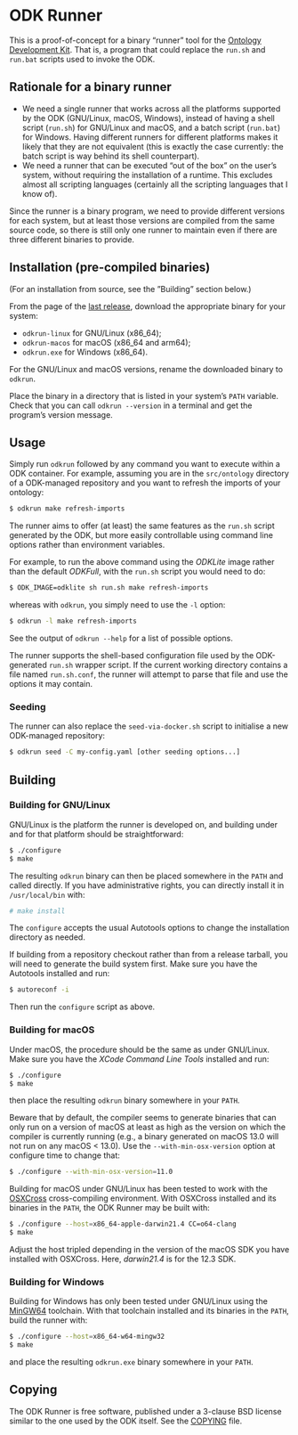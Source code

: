 ODK Runner
==========

This is a proof-of-concept for a binary “runner” tool for the [Ontology
Development Kit](https://github.com/INCATools/ontology-development-kit).
That is, a program that could replace the `run.sh` and `run.bat` scripts
used to invoke the ODK.

Rationale for a binary runner
-----------------------------
* We need a single runner that works across all the platforms supported
  by the ODK (GNU/Linux, macOS, Windows), instead of having a shell
  script (`run.sh`) for GNU/Linux and macOS, and a batch script
  (`run.bat`) for Windows. Having different runners for different
  platforms makes it likely that they are not equivalent (this is
  exactly the case currently: the batch script is way behind its shell
  counterpart).
* We need a runner that can be executed “out of the box” on the user’s
  system, without requiring the installation of a runtime. This excludes
  almost all scripting languages (certainly all the scripting languages
  that I know of).

Since the runner is a binary program, we need to provide different
versions for each system, but at least those versions are compiled from
the same source code, so there is still only one runner to maintain even
if there are three different binaries to provide.

Installation (pre-compiled binaries)
------------------------------------
(For an installation from source, see the ”Building” section below.)

From the page of the [last
release](https://github.com/gouttegd/odkrunner/releases/latest),
download the appropriate binary for your system:

* `odkrun-linux` for GNU/Linux (x86_64);
* `odkrun-macos` for macOS (x86_64 and arm64);
* `odkrun.exe` for Windows (x86_64).

For the GNU/Linux and macOS versions, rename the downloaded binary to
`odkrun`.

Place the binary in a directory that is listed in your system’s `PATH`
variable. Check that you can call `odkrun --version` in a terminal and
get the program’s version message.

Usage
-----
Simply run `odkrun` followed by any command you want to execute within a
ODK container. For example, assuming you are in the `src/ontology`
directory of a ODK-managed repository and you want to refresh the
imports of your ontology:

```sh
$ odkrun make refresh-imports
```

The runner aims to offer (at least) the same features as the `run.sh`
script generated by the ODK, but more easily controllable using command
line options rather than environment variables.

For example, to run the above command using the _ODKLite_ image rather
than the default _ODKFull_, with the `run.sh` script you would need to
do:

```sh
$ ODK_IMAGE=odklite sh run.sh make refresh-imports
```

whereas with `odkrun`, you simply need to use the `-l` option:

```sh
$ odkrun -l make refresh-imports
```

See the output of `odkrun --help` for a list of possible options.

The runner supports the shell-based configuration file used by the
ODK-generated `run.sh` wrapper script. If the current working directory
contains a file named `run.sh.conf`, the runner will attempt to parse
that file and use the options it may contain.

### Seeding

The runner can also replace the `seed-via-docker.sh` script to
initialise a new ODK-managed repository:

```sh
$ odkrun seed -C my-config.yaml [other seeding options...]
```

Building
--------

### Building for GNU/Linux

GNU/Linux is the platform the runner is developed on, and building under
and for that platform should be straightforward:

```sh
$ ./configure
$ make
```

The resulting `odkrun` binary can then be placed somewhere in the `PATH`
and called directly. If you have administrative rights, you can directly
install it in `/usr/local/bin` with:

```sh
# make install
```

The `configure` accepts the usual Autotools options to change the
installation directory as needed.

If building from a repository checkout rather than from a release
tarball, you will need to generate the build system first. Make sure you
have the Autotools installed and run:

```sh
$ autoreconf -i
```

Then run the `configure` script as above.

### Building for macOS

Under macOS, the procedure should be the same as under GNU/Linux. Make
sure you have the _XCode Command Line Tools_ installed and run:

```sh
$ ./configure
$ make
```

then place the resulting `odkrun` binary somewhere in your `PATH`.

Beware that by default, the compiler seems to generate binaries that can
only run on a version of macOS at least as high as the version on which
the compiler is currently running (e.g., a binary generated on macOS
13.0 will not run on any macOS < 13.0). Use the `--with-min-osx-version`
option at configure time to change that:

```sh
$ ./configure --with-min-osx-version=11.0
```

Building for macOS under GNU/Linux has been tested to work with the
[OSXCross](https://github.com/tpoechtrager/osxcross) cross-compiling
environment. With OSXCross installed and its binaries in the `PATH`, the
ODK Runner may be built with:

```sh
$ ./configure --host=x86_64-apple-darwin21.4 CC=o64-clang
$ make
```

Adjust the host tripled depending in the version of the macOS SDK you
have installed with OSXCross. Here, _darwin21.4_ is for the 12.3 SDK.

### Building for Windows

Building for Windows has only been tested under GNU/Linux using the
[MinGW64](https://www.mingw-w64.org/) toolchain. With that toolchain
installed and its binaries in the `PATH`, build the runner with:

```sh
$ ./configure --host=x86_64-w64-mingw32
$ make
```

and place the resulting `odkrun.exe` binary somewhere in your `PATH`.

Copying
-------
The ODK Runner is free software, published under a 3-clause BSD license
similar to the one used by the ODK itself. See the [COPYING](COPYING)
file.
